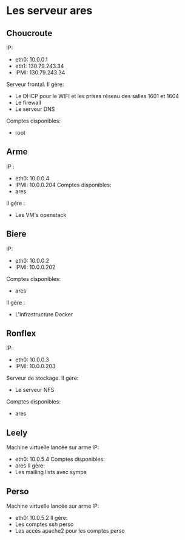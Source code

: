 # Les serveur ares

## Choucroute

IP:
- eth0: 10.0.0.1
- eth1: 130.79.243.34
- IPMI: 130.79.243.34

Serveur frontal. Il gère:
- Le DHCP pour le WIFI et les prises réseau des salles 1601 et 1604
- Le firewall
- Le serveur DNS

Comptes disponibles:
- root

## Arme
IP :
- eth0: 10.0.0.4
- IPMI: 10.0.0.204
Comptes disponibles:
- ares

Il gére :
  - Les VM's openstack

## Biere
IP:
- eth0: 10.0.0.2
- IPMI: 10.0.0.202

Comptes disponibles:
- ares

Il gère :
  - L'infrastructure Docker

## Ronflex
IP:
- eth0: 10.0.0.3
- IPMI: 10.0.0.203

Serveur de stockage.
Il gère:
- Le serveur NFS

Comptes disponibles:
- ares

## Leely
Machine virtuelle lancée sur arme
IP:
- eth0: 10.0.5.4
Comptes disponibles:
- ares
Il gère:
- Les mailing lists avec sympa

## Perso
Machine virtuelle lancée sur arme
IP:
- eth0: 10.0.5.2
Il gère:
- Les comptes ssh perso
- Les accès apache2 pour les comptes perso
